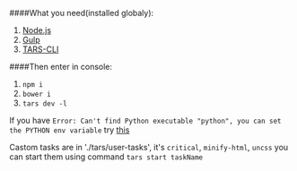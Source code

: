 ####What  you need(installed globaly):
1. [Node.js](https://nodejs.org/en/)
2. [Gulp](https://gulpjs.com)
3. [TARS-CLI](https://github.com/tars/tars-cli)

####Then enter in console:
1. `npm i`
2. `bower i`
3. `tars dev -l`

If you have `Error: Can't find Python executable "python", you can set the PYTHON env variable` try [this](https://github.com/felixrieseberg/windows-build-tools/issues/56#issuecomment-308739624)

Castom tasks are in './tars/user-tasks', it's `critical`, `minify-html`, `uncss` you can start them using command `tars start taskName`
